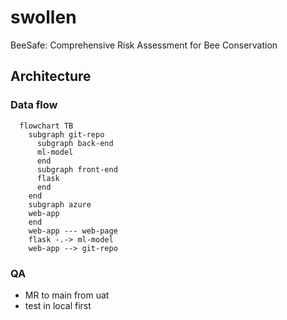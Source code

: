 # swollen
BeeSafe: Comprehensive Risk Assessment for Bee Conservation


## Architecture
### Data flow

```mermaid
  flowchart TB
    subgraph git-repo
      subgraph back-end
      ml-model
      end
      subgraph front-end
      flask
      end
    end
    subgraph azure
    web-app
    end
    web-app --- web-page
    flask -.-> ml-model
    web-app --> git-repo 
```

### QA

* MR to main from uat
* test in local first
